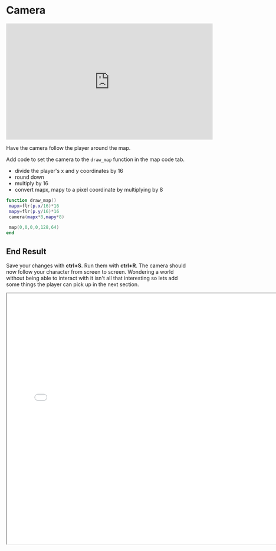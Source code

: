 # Camera

<iframe width="560" height="315" src="https://www.youtube.com/embed/DE-J_n-Y-cU" title="YouTube video player" frameborder="0" allow="accelerometer; autoplay; clipboard-write; encrypted-media; gyroscope; picture-in-picture" allowfullscreen></iframe>

Have the camera follow the player around the map.

Add code to set the camera to the `draw_map` function in the map code tab.
* divide the player's x and y coordinates by 16
* round down
* multiply by 16
* convert mapx, mapy to a pixel coordinate by multiplying by 8

```lua
function draw_map()
 mapx=flr(p.x/16)*16
 mapy=flr(p.y/16)*16
 camera(mapx*8,mapy*8)

 map(0,0,0,0,128,64)
end
```

## End Result

Save your changes with **ctrl+S**. Run them with **ctrl+R**. The camera should now
follow your character from screen to screen. Wondering a world without being able
to interact with it isn't all that interesting so lets add some things the player
can pick up in the next section.

<iframe width="750px" height="680px" src="./adventuregame_step_04.html"></iframe>


